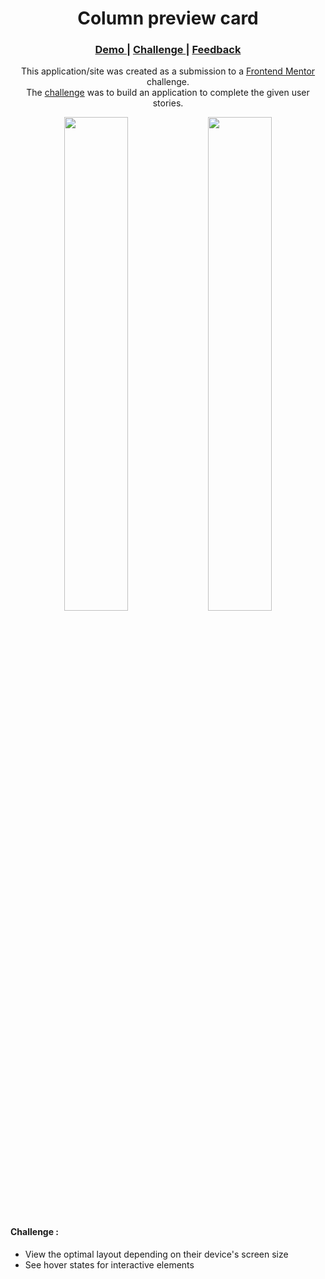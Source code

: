 <h1 align="center">Column preview card</h1>

<div align="center">
  <h3>
    <a href="#Link Demo">
      Demo
    </a>
    <span> | </span>
    <a href="https://www.frontendmentor.io/challenges/3column-preview-card-component-pH92eAR2-">
      Challenge
    </a>
    <span> | </span>
    <a href="mailto: pangestu.ncp@gmail.com">
      Feedback
    </a>
  </h3>
</div>
<p align="center">This application/site was created as a submission to a <a href="https://www.frontendmentor.io/">Frontend Mentor</a> challenge.<br/> The <a href="https://www.frontendmentor.io/challenges/3column-preview-card-component-pH92eAR2-">challenge</a> was to build an application to complete the given user stories.</p>

<div align="center" width="100%">
  <img src="https://res.cloudinary.com/dz209s6jk/image/upload/q_auto:good,w_900/Challenges/ap7h50kkrdq7zclbokox.jpg" width="45%">
  <img src="https://res.cloudinary.com/dz209s6jk/image/upload/q_auto:good,w_900/Challenges/wgpurm7exoqq79zn7zaq.jpg" width="45%">
</div>



#### Challenge :
- View the optimal layout depending on their device's screen size
- See hover states for interactive elements